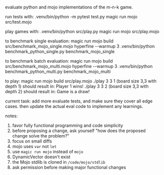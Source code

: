 evaluate python and mojo implementations of the m-n-k game.

run tests with:
.venv/bin/python -m pytest test.py
magic run mojo src/test.mojo

play games with:
.venv/bin/python src/play.py
magic run mojo src/play.mojo

to benchmark single evaluation:
magic run mojo build src/benchmark_mojo_single.mojo
hyperfine --warmup 3 .venv/bin/python benchmark_python_single.py benchmark_mojo_single

to benchmark batch evaluation:
magic run mojo build src/benchmark_mojo_multi.mojo
hyperfine --warmup 3 .venv/bin/python benchmark_python_multi.py benchmark_mojo_multi

to play:
magic run mojo build src/play.mojo
./play 3 3 1 (board size 3,3 with depth 1) should result in: Player 1 wins!
./play 3 3 2 (board size 3,3 with depth 2) should result in: Game is a draw!

current task:
add more evaluate tests, and make sure they cover all edge cases. then update the actual eval code to implement any learnings.

notes:
1. favor fully functional programming and code simplicity
2. before proposing a change, ask yourself "how does the proposed change solve the problem?"
3. focus on small diffs
4. mojo uses `var` not `let`
5. use `magic run mojo` instead of `mojo`
6. DynamicVector doesn't exist
7. the Mojo stdlib is cloned in `/code/mojo/stdlib`
8. ask permission before making major functional changes
